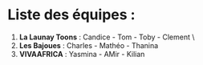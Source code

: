 # Liste des équipes :

1. **La Launay Toons** : Candice - Tom - Toby - Clement \
2. **Les Bajoues** : Charles - Mathéo - Thanina
3. **VIVAAFRICA** : Yasmina - AMir - Kilian

